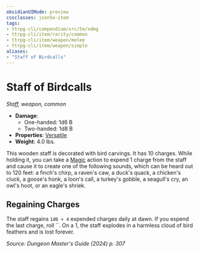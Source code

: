 ```yaml
---
obsidianUIMode: preview
cssclasses: json5e-item
tags:
- ttrpg-cli/compendium/src/5e/xdmg
- ttrpg-cli/item/rarity/common
- ttrpg-cli/item/weapon/melee
- ttrpg-cli/item/weapon/simple
aliases: 
- "Staff of Birdcalls"
---
```

# Staff of Birdcalls
*Staff, weapon, common*  

- **Damage**:
  - One-handed: 1d6 B
  - Two-handed: 1d8 B
- **Properties**: [Versatile](item-properties.md#Versatile)
- **Weight**: 4.0 lbs.

This wooden staff is decorated with bird carvings. It has 10 charges. While holding it, you can take a [Magic](actions.md#Magic) action to expend 1 charge from the staff and cause it to create one of the following sounds, which can be heard out to 120 feet: a finch's chirp, a raven's caw, a duck's quack, a chicken's cluck, a goose's honk, a loon's call, a turkey's gobble, a seagull's cry, an owl's hoot, or an eagle's shriek.

## Regaining Charges

The staff regains `1d6 + 4` expended charges daily at dawn. If you expend the last charge, roll ``. On a 1, the staff explodes in a harmless cloud of bird feathers and is lost forever.

*Source: Dungeon Master's Guide (2024) p. 307*